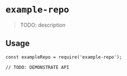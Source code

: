 # `example-repo`

> TODO: description

## Usage

```
const exampleRepo = require('example-repo');

// TODO: DEMONSTRATE API
```
